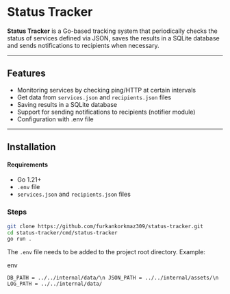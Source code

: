 # Status Tracker

**Status Tracker** is a Go-based tracking system that periodically checks the status of services defined via JSON, saves the results in a SQLite database and sends notifications to recipients when necessary.

---

## Features

- Monitoring services by checking ping/HTTP at certain intervals
- Get data from `services.json` and `recipients.json` files
- Saving results in a SQLite database
- Support for sending notifications to recipients (notifier module)
- Configuration with .env file

---

## Installation

#### Requirements

- Go 1.21+
- `.env` file
- `services.json` and `recipients.json` files

### Steps

```bash
git clone https://github.com/furkankorkmaz309/status-tracker.git
cd status-tracker/cmd/status-tracker
go run .
````

The `.env` file needs to be added to the project root directory. Example:

env

`DB_PATH = ../../internal/data/\n
JSON_PATH = ../../internal/assets/\n
LOG_PATH = ../../internal/data/
`

